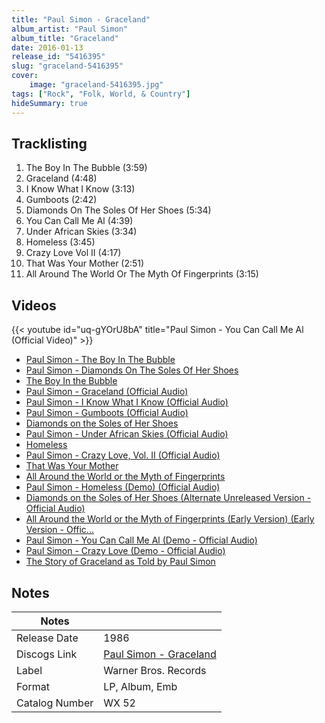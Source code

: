 ```yaml
---
title: "Paul Simon - Graceland"
album_artist: "Paul Simon"
album_title: "Graceland"
date: 2016-01-13
release_id: "5416395"
slug: "graceland-5416395"
cover:
    image: "graceland-5416395.jpg"
tags: ["Rock", "Folk, World, & Country"]
hideSummary: true
---
```


## Tracklisting
1. The Boy In The Bubble (3:59)
2. Graceland (4:48)
3. I Know What I Know (3:13)
4. Gumboots (2:42)
5. Diamonds On The Soles Of Her Shoes (5:34)
6. You Can Call Me Al (4:39)
7. Under African Skies (3:34)
8. Homeless (3:45)
9. Crazy Love Vol II (4:17)
10. That Was Your Mother (2:51)
11. All Around The World Or The Myth Of Fingerprints (3:15)

## Videos
{{< youtube id="uq-gYOrU8bA" title="Paul Simon - You Can Call Me Al (Official Video)" >}}
- [Paul Simon - The Boy In The Bubble](https://www.youtube.com/watch?v=Uy5T6s25XK4)
- [Paul Simon - Diamonds On The Soles Of Her Shoes](https://www.youtube.com/watch?v=-I_T3XvzPaM)
- [The Boy In the Bubble](https://www.youtube.com/watch?v=ToKsXHRh7Yo)
- [Paul Simon - Graceland (Official Audio)](https://www.youtube.com/watch?v=GP6a-7MP91g)
- [Paul Simon - I Know What I Know (Official Audio)](https://www.youtube.com/watch?v=2hanjM_IenU)
- [Paul Simon - Gumboots (Official Audio)](https://www.youtube.com/watch?v=L-AQTtXUxYU)
- [Diamonds on the Soles of Her Shoes](https://www.youtube.com/watch?v=FAb2Mu0CRk4)
- [Paul Simon - Under African Skies (Official Audio)](https://www.youtube.com/watch?v=YcD8b5vJQzc)
- [Homeless](https://www.youtube.com/watch?v=Cb04PK_oTlM)
- [Paul Simon - Crazy Love, Vol. II (Official Audio)](https://www.youtube.com/watch?v=GbaDwh7xeJE)
- [That Was Your Mother](https://www.youtube.com/watch?v=Zdh33WaDVO8)
- [All Around the World or the Myth of Fingerprints](https://www.youtube.com/watch?v=auO9FBkR9_s)
- [Paul Simon - Homeless (Demo) (Official Audio)](https://www.youtube.com/watch?v=hs5_vbasgzg)
- [Diamonds on the Soles of Her Shoes (Alternate Unreleased Version - Official Audio)](https://www.youtube.com/watch?v=ZrFad-viWqY)
- [All Around the World or the Myth of Fingerprints (Early Version) (Early Version - Offic...](https://www.youtube.com/watch?v=4KygdhHI_eE)
- [Paul Simon - You Can Call Me Al (Demo - Official Audio)](https://www.youtube.com/watch?v=SHWfhB1OenY)
- [Paul Simon - Crazy Love (Demo - Official Audio)](https://www.youtube.com/watch?v=LfG5lOsE5fE)
- [The Story of Graceland as Told by Paul Simon](https://www.youtube.com/watch?v=ZHaGhF_vhjk)

## Notes

| Notes          |             |
| ---------------| ----------- |
| Release Date   | 1986 |
| Discogs Link   | [Paul Simon - Graceland](https://www.discogs.com/release/5416395) |
| Label          | Warner Bros. Records |
| Format         | LP, Album, Emb |
| Catalog Number | WX 52 |

